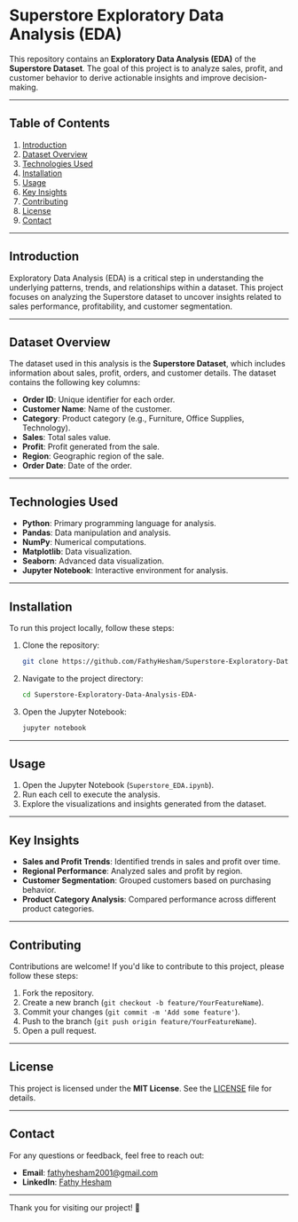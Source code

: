 # Superstore Exploratory Data Analysis (EDA)

This repository contains an **Exploratory Data Analysis (EDA)** of the **Superstore Dataset**. The goal of this project is to analyze sales, profit, and customer behavior to derive actionable insights and improve decision-making.

---

## Table of Contents
1. [Introduction](#introduction)
2. [Dataset Overview](#dataset-overview)
3. [Technologies Used](#technologies-used)
4. [Installation](#installation)
5. [Usage](#usage)
6. [Key Insights](#key-insights)
7. [Contributing](#contributing)
8. [License](#license)
9. [Contact](#contact)

---

## Introduction
Exploratory Data Analysis (EDA) is a critical step in understanding the underlying patterns, trends, and relationships within a dataset. This project focuses on analyzing the Superstore dataset to uncover insights related to sales performance, profitability, and customer segmentation.

---

## Dataset Overview
The dataset used in this analysis is the **Superstore Dataset**, which includes information about sales, profit, orders, and customer details. The dataset contains the following key columns:
- **Order ID**: Unique identifier for each order.
- **Customer Name**: Name of the customer.
- **Category**: Product category (e.g., Furniture, Office Supplies, Technology).
- **Sales**: Total sales value.
- **Profit**: Profit generated from the sale.
- **Region**: Geographic region of the sale.
- **Order Date**: Date of the order.

---

## Technologies Used
- **Python**: Primary programming language for analysis.
- **Pandas**: Data manipulation and analysis.
- **NumPy**: Numerical computations.
- **Matplotlib**: Data visualization.
- **Seaborn**: Advanced data visualization.
- **Jupyter Notebook**: Interactive environment for analysis.

---

## Installation
To run this project locally, follow these steps:

1. Clone the repository:
   ```bash
   git clone https://github.com/FathyHesham/Superstore-Exploratory-Data-Analysis-EDA-.git
   ```
2. Navigate to the project directory:
   ```bash
   cd Superstore-Exploratory-Data-Analysis-EDA-
   ```
3. Open the Jupyter Notebook:
   ```bash
   jupyter notebook
   ```

---

## Usage
1. Open the Jupyter Notebook (`Superstore_EDA.ipynb`).
2. Run each cell to execute the analysis.
3. Explore the visualizations and insights generated from the dataset.

---

## Key Insights
- **Sales and Profit Trends**: Identified trends in sales and profit over time.
- **Regional Performance**: Analyzed sales and profit by region.
- **Customer Segmentation**: Grouped customers based on purchasing behavior.
- **Product Category Analysis**: Compared performance across different product categories.

---

## Contributing
Contributions are welcome! If you'd like to contribute to this project, please follow these steps:
1. Fork the repository.
2. Create a new branch (`git checkout -b feature/YourFeatureName`).
3. Commit your changes (`git commit -m 'Add some feature'`).
4. Push to the branch (`git push origin feature/YourFeatureName`).
5. Open a pull request.

---

## License
This project is licensed under the **MIT License**. See the [LICENSE](LICENSE) file for details.

---

## Contact
For any questions or feedback, feel free to reach out:
- **Email**: fathyhesham2001@gmail.com
- **LinkedIn**: [Fathy Hesham](https://www.linkedin.com/in/fathy-hesham-fathy/)
---

Thank you for visiting our project! 🚀
